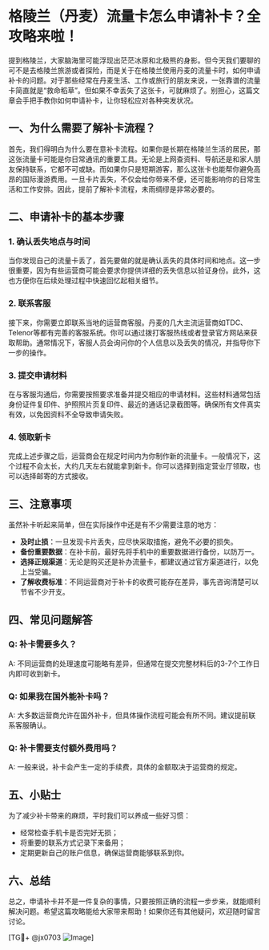 # 格陵兰（丹麦）流量卡怎么申请补卡？全攻略来啦！

提到格陵兰，大家脑海里可能浮现出茫茫冰原和北极熊的身影。但今天我们要聊的可不是去格陵兰旅游或者探险，而是关于在格陵兰使用丹麦的流量卡时，如何申请补卡的问题。对于那些经常在丹麦生活、工作或旅行的朋友来说，一张靠谱的流量卡简直就是“救命稻草”。但如果不幸丢失了这张卡，可就麻烦了。别担心，这篇文章会手把手教你如何申请补卡，让你轻松应对各种突发状况。

## 一、为什么需要了解补卡流程？

首先，我们得明白为什么要在意补卡流程。如果你是长期在格陵兰生活的居民，那这张流量卡可能是你日常通讯的重要工具。无论是上网查资料、导航还是和家人朋友保持联系，它都不可或缺。而如果你只是短期游客，那么这张卡也能帮你避免高昂的国际漫游费用。一旦卡片丢失，不仅会给你带来不便，还可能影响你的日常生活和工作安排。因此，提前了解补卡流程，未雨绸缪是非常必要的。

## 二、申请补卡的基本步骤

### 1. 确认丢失地点与时间

当你发现自己的流量卡丢了，首先要做的就是确认丢失的具体时间和地点。这一步很重要，因为有些运营商可能会要求你提供详细的丢失信息以验证身份。此外，这也方便你在后续处理过程中快速回忆起相关细节。

### 2. 联系客服

接下来，你需要立即联系当地的运营商客服。丹麦的几大主流运营商如TDC、Telenor等都有完善的客服系统。你可以通过拨打客服热线或者登录官方网站来获取帮助。通常情况下，客服人员会询问你的个人信息以及丢失的情况，并指导你下一步的操作。

### 3. 提交申请材料

在与客服沟通后，你需要按照要求准备并提交相应的申请材料。这些材料通常包括身份证件复印件、护照照片页复印件、最近的通话记录截图等。确保所有文件真实有效，以免因资料不全导致申请失败。

### 4. 领取新卡

完成上述步骤之后，运营商会在规定时间内为你制作新的流量卡。一般情况下，这个过程不会太长，大约几天左右就能拿到新卡。你可以选择到指定营业厅领取，也可以选择邮寄的方式接收。

## 三、注意事项

虽然补卡听起来简单，但在实际操作中还是有不少需要注意的地方：

- **及时止损**：一旦发现卡片丢失，应尽快采取措施，避免不必要的损失。
- **备份重要数据**：在补卡前，最好先将手机中的重要数据进行备份，以防万一。
- **选择正规渠道**：无论是购买还是补办流量卡，都建议通过官方渠道进行，以免上当受骗。
- **了解收费标准**：不同运营商对于补卡的收费可能存在差异，事先咨询清楚可以节省不少开支。

## 四、常见问题解答

### Q: 补卡需要多久？
A: 不同运营商的处理速度可能略有差异，但通常在提交完整材料后的3-7个工作日内即可收到新卡。

### Q: 如果我在国外能补卡吗？
A: 大多数运营商允许在国外补卡，但具体操作流程可能会有所不同。建议提前联系客服确认。

### Q: 补卡需要支付额外费用吗？
A: 一般来说，补卡会产生一定的手续费，具体的金额取决于运营商的规定。

## 五、小贴士

为了减少补卡带来的麻烦，平时我们可以养成一些好习惯：

- 经常检查手机卡是否完好无损；
- 将重要的联系方式记录下来备用；
- 定期更新自己的账户信息，确保运营商能够联系到你。

## 六、总结

总之，申请补卡并不是一件复杂的事情，只要按照正确的流程一步步来，就能顺利解决问题。希望这篇攻略能给大家带来帮助！如果你还有其他疑问，欢迎随时留言讨论。

[TG💪+ @jx0703 ![Image](https://github.com/user-attachments/assets/dbca1d08-cadb-493c-b0ec-ad6f7a83f270)]
